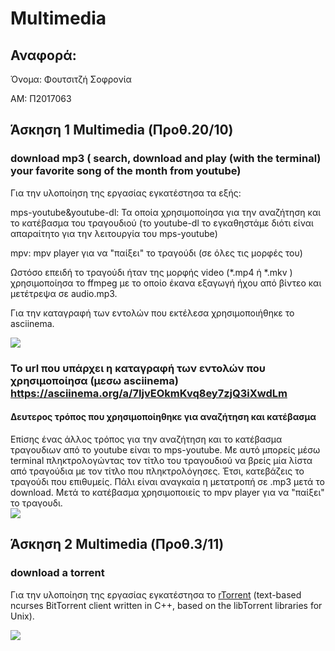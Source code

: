 # Multimedia

  ## Αναφορά:

Όνομα: Φουτσιτζή Σοφρονία

AM: Π2017063


  ## Άσκηση 1 Multimedia (Προθ.20/10)
   ### download mp3 ( search, download and play (with the terminal) your favorite song of the month from youtube)
   Για την υλοποίηση της εργασίας εγκατέστησα τα εξής:
   
   mps-youtube&youtube-dl: Τα οποία χρησιμοποίησα για την αναζήτηση και το κατέβασμα του τραγουδιού  (το youtube-dl το εγκαθηστάμε διότι είναι απαραίτητο για την λειτουργία του mps-youtube)
   
   mpv: mpv player για να "παίξει" το τραγούδι (σε όλες τις μορφές του) 
  
   Ωστόσο επειδή το τραγούδι ήταν της μορφής video (*.mp4 ή *.mkv ) χρησιμοποίησα το ffmpeg με το οποίο έκανα εξαγωγή ήχου από βίντεο
   και μετέτρεψα σε audio.mp3.
   
   Για την καταγραφή των εντολών που εκτέλεσα χρησιμοποιήθηκε το asciinema.

<a href="https://asciinema.org/a/7IjvEOkmKvq8ey7zjQ3iXwdLm" target="_blank"><img src="https://asciinema.org/a/7IjvEOkmKvq8ey7zjQ3iXwdLm.svg" /></a>


  ### To url που υπάρχει η καταγραφή των εντολών που χρησιμοποίησα (μεσω asciinema) https://asciinema.org/a/7IjvEOkmKvq8ey7zjQ3iXwdLm
  
 
 
 #### Δευτερος τρόπος που χρησιμοποίηθηκε για αναζήτηση και κατέβασμα
  Επίσης ένας άλλος τρόπος για την αναζήτηση και το κατέβασμα τραγουδιων από το youtube είναι το mps-youtube. Με αυτό μπορείς μέσω terminal πληκτρολογώντας τον τίτλο του τραγουδιού να βρείς μία λίστα από τραγούδια με τον τίτλο που πληκτρολόγησες. Έτσι, κατεβάζεις το τραγούδι που επιθυμείς. Πάλι είναι αναγκαία η μετατροπή σε .mp3 μετά το download. Μετά το κατέβασμα χρησιμοποιείς το mpv player για να "παίξει" το τραγουδι.  
  <a href="https://asciinema.org/a/jmAK9YM2GckhGSLe3sAoecGZ0" target="_blank"><img src="https://asciinema.org/a/jmAK9YM2GckhGSLe3sAoecGZ0.svg" /></a>
  
  
  
   ## Άσκηση 2 Multimedia (Προθ.3/11)
   ### download a torrent
   Για την υλοποίηση της εργασίας εγκατέστησα το <a href="https://en.wikipedia.org/wiki/RTorrent" target="_blank">rTorrent</a> (text-based ncurses BitTorrent client written in C++, based on the libTorrent libraries for Unix).
   
  <a href="https://asciinema.org/a/2xc27mSIa1CQmUTlOmtXWbfTE" target="_blank"><img src="https://asciinema.org/a/jmAK9YM2GckhGSLe3sAoecGZ0.svg" /></a>
  
  
  
  
  
  
  
  
  
  
  
  
  
  
  
  
